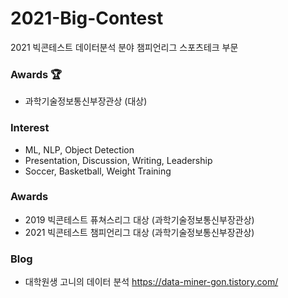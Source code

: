 # 2021-Big-Contest
2021 빅콘테스트 데이터분석 분야 챔피언리그 스포츠테크 부문

### Awards 🏆
* 과학기술정보통신부장관상 (대상)

### Interest
* ML, NLP, Object Detection
* Presentation, Discussion, Writing, Leadership 
* Soccer, Basketball, Weight Training

### Awards
* 2019 빅콘테스트 퓨쳐스리그 대상 (과학기술정보통신부장관상)
* 2021 빅콘테스트 챔피언리그 대상 (과학기술정보통신부장관상)

### Blog
* 대학원생 고니의 데이터 분석 https://data-miner-gon.tistory.com/

